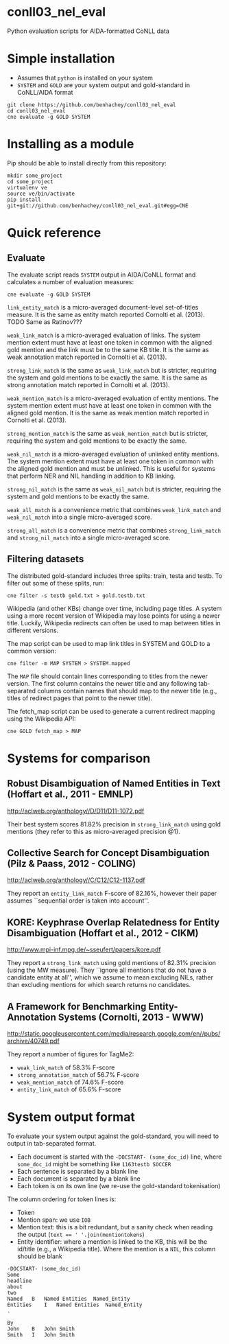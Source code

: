 conll03_nel_eval
================

Python evaluation scripts for AIDA-formatted CoNLL data

Simple installation
===================

* Assumes that `python` is installed on your system
* `SYSTEM` and `GOLD` are your system output and gold-standard in CoNLL/AIDA format

```Shell
git clone https://github.com/benhachey/conll03_nel_eval
cd conll03_nel_eval
cne evaluate -g GOLD SYSTEM
```

Installing as a module
======================

Pip should be able to install directly from this repository:
```Shell
mkdir some_project
cd some_project
virtualenv ve
source ve/bin/activate
pip install git+git://github.com/benhachey/conll03_nel_eval.git#egg=CNE
```

# Quick reference

## Evaluate

The evaluate script reads `SYSTEM` output in AIDA/CoNLL format and calculates a number of evaluation measures:

```Shell
cne evaluate -g GOLD SYSTEM
```

`link_entity_match` is a micro-averaged document-level set-of-titles measure. It is the same as entity match reported Cornolti et al. (2013). TODO Same as Ratinov???

`weak_link_match` is a micro-averaged evaluation of links. The system mention extent must have at least one token in common with the aligned gold mention and the link must be to the same KB title. It is the same as weak annotation match reported in Cornolti et al. (2013).

`strong_link_match` is the same as `weak_link_match` but is stricter, requiring the system and gold mentions to be exactly the same. It is the same as strong annotation match reported in Cornolti et al. (2013).

`weak_mention_match` is a micro-averaged evaluation of entity mentions. The system mention extent must have at least one token in common with the aligned gold mention. It is the same as weak mention match reported in Cornolti et al. (2013).

`strong_mention_match` is the same as `weak_mention_match` but is stricter, requiring the system and gold mentions to be exactly the same.

`weak_nil_match` is a micro-averaged evaluation of unlinked entity mentions. The system mention extent must have at least one token in common with the aligned gold mention and must be unlinked. This is useful for systems that perform NER and NIL handling in addition to KB linking.

`strong_nil_match` is the same as `weak_nil_match` but is stricter, requiring the system and gold mentions to be exactly the same.

`weak_all_match` is a convenience metric that combines `weak_link_match` and `weak_nil_match` into a single micro-averaged score.

`strong_all_match` is a convenience metric that combines `strong_link_match` and `strong_nil_match` into a single micro-averaged score.

## Filtering datasets

The distributed gold-standard includes three splits: train, testa and testb. To filter out some of these splits, run:
```Shell
cne filter -s testb gold.txt > gold.testb.txt
```

Wikipedia (and other KBs) change over time, including page titles. A system using a more recent version of Wikipedia may lose points for using a newer title. Luckily, Wikipedia redirects can often be used to map between titles in different versions.

The map script can be used to map link titles in SYSTEM and GOLD to a common version:

```Shell
cne filter -m MAP SYSTEM > SYSTEM.mapped
```

The `MAP` file should contain lines corresponding to titles from the newer version. The first column contains the newer title and any following tab-separated columns contain names that should map to the newer title (e.g., titles of redirect pages that point to the newer title).

The fetch_map script can be used to generate a current redirect mapping using the Wikipedia API:

```Shell
cne GOLD fetch_map > MAP
```

# Systems for comparison

## Robust Disambiguation of Named Entities in Text (Hoffart et al., 2011 - EMNLP)
  
http://aclweb.org/anthology//D/D11/D11-1072.pdf

Their best system scores 81.82% precision in `strong_link_match` using gold mentions (they refer to this as micro-averaged precision @1).

## Collective Search for Concept Disambiguation (Pilz & Paass, 2012 - COLING)

http://aclweb.org/anthology//C/C12/C12-1137.pdf

They report an `entity_link_match` F-score of 82.16%, however their paper assumes ``sequential order is taken into account''.

## KORE: Keyphrase Overlap Relatedness for Entity Disambiguation (Hoffart et al., 2012 - CIKM)

http://www.mpi-inf.mpg.de/~sseufert/papers/kore.pdf

They report a `strong_link_match` using gold mentions of 82.31% precision (using the MW measure).
They ``ignore all mentions that do not have a candidate entity at all'', which we assume to mean excluding NILs, rather than excluding mentions for which search returns no candidates.

## A Framework for Benchmarking Entity-Annotation Systems (Cornolti, 2013 - WWW)

http://static.googleusercontent.com/media/research.google.com/en//pubs/archive/40749.pdf

They report a number of figures for TagMe2:
* `weak_link_match` of 58.3% F-score
* `strong_annotation_match` of 56.7% F-score
* `weak_mention_match` of 74.6% F-score
* `entity_link_match` of 65.6% F-score

# System output format

To evaluate your system output against the gold-standard, you will need to output in tab-separated format.
* Each document is started with the `-DOCSTART- (some_doc_id)` line, where `some_doc_id` might be something like `1163testb SOCCER`
* Each sentence is separated by a blank line
* Each document is separated by a blank line
* Each token is on its own line (we re-use the gold-standard tokenisation)

The column ordering for token lines is:
* Token
* Mention span: we use `IOB`
* Mention text: this is a bit redundant, but a sanity check when reading the output (`text == ' '.join(mentiontokens`)
* Entity identifier: where a mention is linked to the KB, this will be the id/title (e.g., a Wikipedia title). Where the mention is a `NIL`, this column should be blank

```
-DOCSTART- (some_doc_id)
Some
headline
about
two
Named	B	Named Entities	Named_Entity
Entities	I	Named Entities	Named_Entity
.

By
John	B	John Smith
Smith	I	John Smith
```
